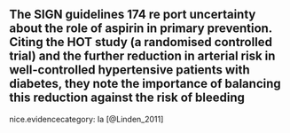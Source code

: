 The SIGN guidelines 174 re port uncertainty about the role of aspirin in primary prevention. Citing the HOT study (a randomised controlled trial) and the further reduction in arterial risk in well-controlled hypertensive patients with diabetes, they note the importance of balancing this reduction against the risk of bleeding
---
 nice.evidencecategory: Ia
[@Linden_2011]
